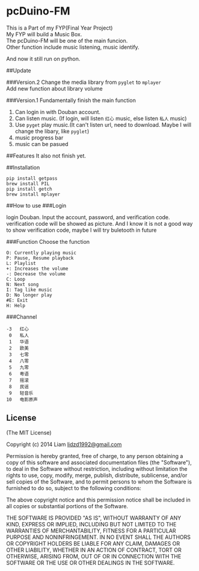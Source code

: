 pcDuino-FM
==========

This is a Part of my FYP(Final Year Project)  
My FYP will build a Music Box.  
The pcDuino-FM will be one of the main funcion.  
Other function include music listening, music identify.  

And now it still run on python.

##Update

###Version.2
Change the media library from `pyglet` to `mplayer`  
Add new function about library volume

###Version.1
Fundamentally finish the main function  
1. Can login in with Douban account.  
2. Can listen music. (If login, will listen `红心` music, else listen `私人` music)  
3. Use `pyget` play music.(It can't listen url, need to download. Maybe I will change the libary, like `pyglet`)  
4. music progress bar  
5. music can be pasued  

##Features
It also not finish yet.

##Installation
```
pip install getpass
brew install PIL
pip install getch
brew install mplayer
```

##How to use
###Login

login Douban. Input the account, password, and verification code.
verification code will be showed as picture.
And I know it is not a good way to show verification code, maybe I will try buletooth in future

###Function
Choose the  function  

```
O: Currently playing music
P: Pause, Resume playback
L: Playlist
+: Increases the volume
-: Decrease the volume
C: Loop
N: Next song
I: Tag like music
D: No longer play
#E: Exit
H: Help
```

###Channel
```
-3   红心
 0   私人
 1   华语
 2   欧美
 3   七零
 4   八零
 5   九零
 6   粤语
 7   摇滚
 8   民谣
 9   轻音乐
10   电影原声
```

## License
(The MIT License)

Copyright (c) 2014 Liam <lidzd1992@gmail.com>

Permission is hereby granted, free of charge, to any person obtaining a copy
of this software and associated documentation files (the "Software"), to deal
in the Software without restriction, including without limitation the rights
to use, copy, modify, merge, publish, distribute, sublicense, and/or sell
copies of the Software, and to permit persons to whom the Software is
furnished to do so, subject to the following conditions:

The above copyright notice and this permission notice shall be included in all
copies or substantial portions of the Software.

THE SOFTWARE IS PROVIDED "AS IS", WITHOUT WARRANTY OF ANY KIND, EXPRESS OR
IMPLIED, INCLUDING BUT NOT LIMITED TO THE WARRANTIES OF MERCHANTABILITY,
FITNESS FOR A PARTICULAR PURPOSE AND NONINFRINGEMENT. IN NO EVENT SHALL THE
AUTHORS OR COPYRIGHT HOLDERS BE LIABLE FOR ANY CLAIM, DAMAGES OR OTHER
LIABILITY, WHETHER IN AN ACTION OF CONTRACT, TORT OR OTHERWISE, ARISING FROM,
OUT OF OR IN CONNECTION WITH THE SOFTWARE OR THE USE OR OTHER DEALINGS IN THE
SOFTWARE.
